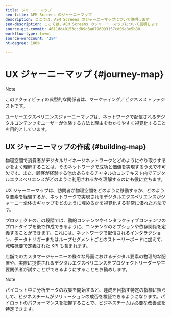 ```yaml
---
title: ジャーニーマップ
seo-title: AEM Screens のジャーニーマップ
description: ここでは、AEM Screens のジャーニーマップについて説明します
seo-description: ここでは、AEM Screens のジャーニーマップについて説明します
source-git-commit: 4611dd40153ccd09d3a0796093157cd09a8e5b80
workflow-type: tm+mt
source-wordcount: '294'
ht-degree: 100%

---
```



# UX ジャーニーマップ {#journey-map}

>[!NOTE]
>
>このアクティビティの典型的な関係者は、マーケティング／ビジネスストラテジストです。

ユーザーエクスペリエンスジャーニーマップは、ネットワークで配信されるデジタルコンテンツをユーザーが体験する方法と理由をわかりやすく視覚化することを目的としています。

## UX ジャーニーマップの作成 {#building-map}

物理空間で消費者がデジタルサイネージネットワークとどのようにやり取りするかをよく理解することは、そのネットワークで成功と価値を実現するうえで不可欠です。また、顧客が経験する他のあらゆるチャネルのコンテキスト内でデジタルエクスペリエンスがどのように利用されるかを理解するのにも役に立ちます。

UX ジャーニーマップは、訪問者が物理空間をどのように移動するか、どのような要素を経験するか、ネットワークで実現されるデジタルエクスペリエンスがジャーニー全体のギャップをどのように埋めるかを視覚化する非常に優れた方法です。

プロジェクトのこの段階では、動的コンテンツやインタラクティブコンテンツのプロトタイプを後で作成できるように、コンテンツのオプションや依存関係を定義することができます。これには、ネットワークで配信されるインタラクション、データトリガーまたはループセグメントごとのストーリーボードに加えて、戦略概要で定義された KPI も含まれます。

店舗でのカスタマージャーニーの様々な局面におけるデジタル要素の物理的な配置や、実際に提供されるデジタルエクスペリエンスをプロジェクトリーダーや主要関係者が試すことができるようにすることをお勧めします。

>[!NOTE]
> パイロット中に分析データの収集を開始すると、達成を目指す特定の指標に照らして、ビジネスチームがソリューションの成否を検証できるようになります。パイロットのパフォーマンスを把握することで、ビジネスチームは必要な改善点を特定できます。
